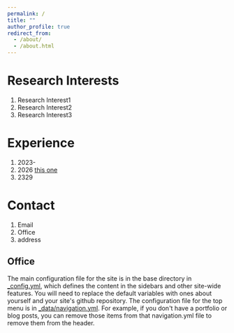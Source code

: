 ```yaml
---
permalink: /
title: ""
author_profile: true
redirect_from: 
  - /about/
  - /about.html
---
```


Research Interests
======
1. Research Interest1
1. Research Interest2
1. Research Interest3 

Experience
======

1. 2023-
2. 2026 [this one](https://github.com/academicpages/academicpages.github.io/blob/master/talkmap.ipynb)
3. 2329

Contact
======
1. Email
1. Office
1. address

Office
------
The main configuration file for the site is in the base directory in [_config.yml](https://github.com/academicpages/academicpages.github.io/blob/master/_config.yml), which defines the content in the sidebars and other site-wide features. You will need to replace the default variables with ones about yourself and your site's github repository. The configuration file for the top menu is in [_data/navigation.yml](https://github.com/academicpages/academicpages.github.io/blob/master/_data/navigation.yml). For example, if you don't have a portfolio or blog posts, you can remove those items from that navigation.yml file to remove them from the header. 
